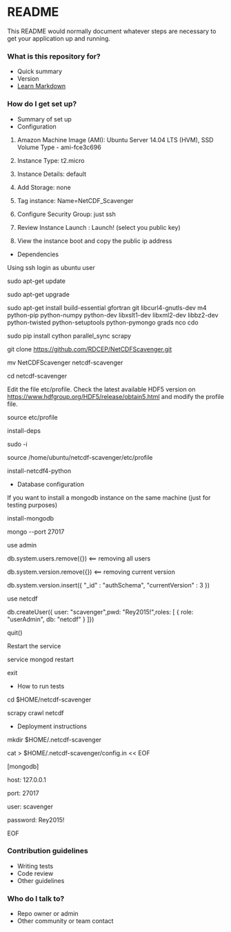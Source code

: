 # README #

This README would normally document whatever steps are necessary to get your application up and running.

### What is this repository for? ###

* Quick summary
* Version
* [Learn Markdown](https://bitbucket.org/tutorials/markdowndemo)

### How do I get set up? ###

* Summary of set up
* Configuration

1.  Amazon Machine Image (AMI): Ubuntu Server 14.04 LTS (HVM), SSD Volume Type - ami-fce3c696

2.  Instance Type: t2.micro

3.  Instance Details: default

4. Add Storage: none

5. Tag instance: Name=NetCDF_Scavenger

6. Configure Security Group: just ssh

7. Review Instance Launch : Launch! (select you public key)

8. View the instance boot and copy the public ip address

* Dependencies

Using ssh login as ubuntu user

sudo apt-get update

sudo apt-get upgrade

sudo apt-get install build-essential gfortran git libcurl4-gnutls-dev m4 python-pip python-numpy python-dev libxslt1-dev libxml2-dev libbz2-dev python-twisted python-setuptools python-pymongo grads nco cdo

sudo pip install cython parallel_sync scrapy

git clone https://github.com/RDCEP/NetCDFScavenger.git 

mv NetCDFScavenger netcdf-scavenger

cd netcdf-scavenger

Edit the file etc/profile. Check the latest available HDF5 version on https://www.hdfgroup.org/HDF5/release/obtain5.html and modify the profile file.

source etc/profile

install-deps

sudo -i

source /home/ubuntu/netcdf-scavenger/etc/profile

install-netcdf4-python

* Database configuration

If you want to install a mongodb instance on the same machine (just for testing purposes)

install-mongodb



mongo --port 27017

use admin

db.system.users.remove({})    <== removing all users

db.system.version.remove({}) <== removing current version 

db.system.version.insert({ "_id" : "authSchema", "currentVersion" : 3 })

use netcdf

db.createUser({ user: "scavenger",pwd: "Rey2015!",roles: [ { role: "userAdmin", db: "netcdf" } ]})

quit()

Restart the service

service mongod restart

exit

* How to run tests

cd $HOME/netcdf-scavenger

scrapy crawl netcdf

* Deployment instructions

mkdir $HOME/.netcdf-scavenger

cat > $HOME/.netcdf-scavenger/config.in << EOF

[mongodb]

host: 127.0.0.1

port: 27017

user: scavenger

password: Rey2015!

EOF

### Contribution guidelines ###

* Writing tests
* Code review
* Other guidelines

### Who do I talk to? ###

* Repo owner or admin
* Other community or team contact
